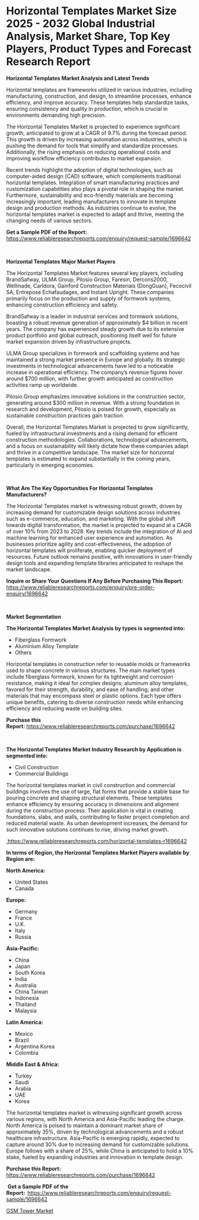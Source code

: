 <p><h1>Horizontal Templates Market Size 2025 - 2032 Global Industrial Analysis, Market Share, Top Key Players, Product Types and Forecast Research Report</h1></p><p><strong>Horizontal Templates Market Analysis and Latest Trends</strong></p>
<p><p>Horizontal templates are frameworks utilized in various industries, including manufacturing, construction, and design, to streamline processes, enhance efficiency, and improve accuracy. These templates help standardize tasks, ensuring consistency and quality in production, which is crucial in environments demanding high precision.</p><p>The Horizontal Templates Market is projected to experience significant growth, anticipated to grow at a CAGR of 9.7% during the forecast period. This growth is driven by increasing automation across industries, which is pushing the demand for tools that simplify and standardize processes. Additionally, the rising emphasis on reducing operational costs and improving workflow efficiency contributes to market expansion.</p><p>Recent trends highlight the adoption of digital technologies, such as computer-aided design (CAD) software, which complements traditional horizontal templates. Integration of smart manufacturing practices and customization capabilities also plays a pivotal role in shaping the market. Furthermore, sustainability and eco-friendly materials are becoming increasingly important, leading manufacturers to innovate in template design and production methods. As industries continue to evolve, the horizontal templates market is expected to adapt and thrive, meeting the changing needs of various sectors.</p></p>
<p><strong>Get a Sample PDF of the Report:&nbsp;</strong> <a href="https://www.reliableresearchreports.com/enquiry/request-sample/1696642?utm_campaign=2957&utm_medium=2&utm_source=Github&utm_content=ia&utm_term=10042025&utm_id=horizontal-templates">https://www.reliableresearchreports.com/enquiry/request-sample/1696642</a></p>
<p>&nbsp;</p>
<p><strong>Horizontal Templates Major Market Players</strong></p>
<p><p>The Horizontal Templates Market features several key players, including BrandSafway, ULMA Group, Pilosio Group, Faresin, Dercons2000, Wellmade, Carldora, Gainford Construction Materials (DongGuan), Fecocivil SA, Entrepose Echafaudages, and Instant Upright. These companies primarily focus on the production and supply of formwork systems, enhancing construction efficiency and safety.</p><p>BrandSafway is a leader in industrial services and formwork solutions, boasting a robust revenue generation of approximately $4 billion in recent years. The company has experienced steady growth due to its extensive product portfolio and global outreach, positioning itself well for future market expansion driven by infrastructure projects.</p><p>ULMA Group specializes in formwork and scaffolding systems and has maintained a strong market presence in Europe and globally. Its strategic investments in technological advancements have led to a noticeable increase in operational efficiency. The company’s revenue figures hover around $700 million, with further growth anticipated as construction activities ramp up worldwide.</p><p>Pilosio Group emphasizes innovative solutions in the construction sector, generating around $300 million in revenue. With a strong foundation in research and development, Pilosio is poised for growth, especially as sustainable construction practices gain traction.</p><p>Overall, the Horizontal Templates Market is projected to grow significantly, fueled by infrastructural investments and a rising demand for efficient construction methodologies. Collaborations, technological advancements, and a focus on sustainability will likely dictate how these companies adapt and thrive in a competitive landscape. The market size for horizontal templates is estimated to expand substantially in the coming years, particularly in emerging economies.</p></p>
<p>&nbsp;</p>
<p><strong>What Are The Key Opportunities For Horizontal Templates Manufacturers?</strong></p>
<p><p>The Horizontal Templates market is witnessing robust growth, driven by increasing demand for customizable design solutions across industries such as e-commerce, education, and marketing. With the global shift towards digital transformation, the market is projected to expand at a CAGR of over 10% from 2023 to 2028. Key trends include the integration of AI and machine learning for enhanced user experience and automation. As businesses prioritize agility and cost-effectiveness, the adoption of horizontal templates will proliferate, enabling quicker deployment of resources. Future outlook remains positive, with innovations in user-friendly design tools and expanding template libraries anticipated to reshape the market landscape.</p></p>
<p><strong>Inquire or Share Your Questions If Any Before Purchasing This Report:</strong> <a href="https://www.reliableresearchreports.com/enquiry/pre-order-enquiry/1696642?utm_campaign=2957&utm_medium=2&utm_source=Github&utm_content=ia&utm_term=10042025&utm_id=horizontal-templates">https://www.reliableresearchreports.com/enquiry/pre-order-enquiry/1696642</a></p>
<p>&nbsp;</p>
<p><strong>Market Segmentation</strong></p>
<p><strong>The Horizontal Templates Market Analysis by types is segmented into:</strong></p>
<p><ul><li>Fiberglass Formwork</li><li>Aluminium Alloy Template</li><li>Others</li></ul></p>
<p><p>Horizontal templates in construction refer to reusable molds or frameworks used to shape concrete in various structures. The main market types include fiberglass formwork, known for its lightweight and corrosion resistance, making it ideal for complex designs; aluminum alloy templates, favored for their strength, durability, and ease of handling; and other materials that may encompass steel or plastic options. Each type offers unique benefits, catering to diverse construction needs while enhancing efficiency and reducing waste on building sites.</p></p>
<p><strong>Purchase this Report:&nbsp;</strong><a href="https://www.reliableresearchreports.com/purchase/1696642?utm_campaign=2957&utm_medium=2&utm_source=Github&utm_content=ia&utm_term=10042025&utm_id=horizontal-templates">https://www.reliableresearchreports.com/purchase/1696642</a></p>
<p>&nbsp;</p>
<p><strong>The Horizontal Templates Market Industry Research by Application is segmented into:</strong></p>
<p><ul><li>Civil Construction</li><li>Commercial Buildings</li></ul></p>
<p><p>The horizontal templates market in civil construction and commercial buildings involves the use of large, flat forms that provide a stable base for pouring concrete and shaping structural elements. These templates enhance efficiency by ensuring accuracy in dimensions and alignment during the construction process. Their application is vital in creating foundations, slabs, and walls, contributing to faster project completion and reduced material waste. As urban development increases, the demand for such innovative solutions continues to rise, driving market growth.</p></p>
<p><a href="https://www.reliableresearchreports.com/horizontal-templates-r1696642?utm_campaign=2957&utm_medium=2&utm_source=Github&utm_content=ia&utm_term=10042025&utm_id=horizontal-templates">&nbsp;https://www.reliableresearchreports.com/horizontal-templates-r1696642</a></p>
<p><strong>In terms of Region, the Horizontal Templates Market Players available by Region are:</strong></p>
<p>
    <p> <strong> North America: </strong>
        <ul>
            <li>United States</li>
            <li>Canada</li>
        </ul>
        </p> 
    <p> <strong> Europe: </strong>
        <ul>
            <li>Germany</li>
            <li>France</li>
            <li>U.K.</li>
            <li>Italy</li>
            <li>Russia</li>
        </ul>
        </p> 
    <p> <strong> Asia-Pacific: </strong>
        <ul>
            <li>China</li>
            <li>Japan</li>
            <li>South Korea</li>
            <li>India</li>
            <li>Australia</li>
            <li>China Taiwan</li>
            <li>Indonesia</li>
            <li>Thailand</li>
            <li>Malaysia</li>
        </ul>
        </p> 
    <p> <strong> Latin America: </strong>
        <ul>
            <li>Mexico</li>
            <li>Brazil</li>
            <li>Argentina Korea</li>
            <li>Colombia</li>
        </ul>
        </p> 
    <p> <strong> Middle East & Africa: </strong>
        <ul>
            <li>Turkey</li>
            <li>Saudi</li>
            <li>Arabia</li>
            <li>UAE</li>
            <li>Korea</li>
        </ul>
    </p>
    </p>
<p><p>The horizontal templates market is witnessing significant growth across various regions, with North America and Asia-Pacific leading the charge. North America is poised to maintain a dominant market share of approximately 35%, driven by technological advancements and a robust healthcare infrastructure. Asia-Pacific is emerging rapidly, expected to capture around 30% due to increasing demand for customizable solutions. Europe follows with a share of 25%, while China is anticipated to hold a 10% stake, fueled by expanding industries and innovation in template design.</p></p>
<p><strong>Purchase this Report: </strong><a href="https://www.reliableresearchreports.com/purchase/1696642?utm_campaign=2957&utm_medium=2&utm_source=Github&utm_content=ia&utm_term=10042025&utm_id=horizontal-templates">https://www.reliableresearchreports.com/purchase/1696642</a></p>
<p>&nbsp;<strong>Get a Sample PDF of the Report:&nbsp;&nbsp;</strong><a href="https://www.reliableresearchreports.com/enquiry/request-sample/1696642?utm_campaign=2957&utm_medium=2&utm_source=Github&utm_content=ia&utm_term=10042025&utm_id=horizontal-templates">https://www.reliableresearchreports.com/enquiry/request-sample/1696642</a></p>
<p><strong></strong></p>
<p><p><a href="https://github.com/nafidurii/Market-Research-Report-List-1/blob/main/gsm-tower-market.md?utm_campaign=2957&utm_medium=2&utm_source=Github&utm_content=ia&utm_term=10042025&utm_id=horizontal-templates">GSM Tower Market</a></p></p>